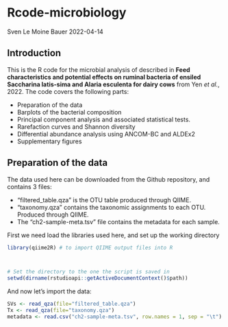 Rcode-microbiology
================
Sven Le Moine Bauer
2022-04-14

## Introduction

This is the R code for the microbial analysis of described in **Feed
characteristics and potential effects on ruminal bacteria of ensiled
Saccharina latis-sima and Alaria esculenta for dairy cows** from Yen *et
al.*, 2022. The code covers the following parts:

-   Preparation of the data
-   Barplots of the bacterial composition
-   Principal component analysis and associated statistical tests.
-   Rarefaction curves and Shannon diversity
-   Differential abundance analysis using ANCOM-BC and ALDEx2
-   Supplementary figures

## Preparation of the data

The data used here can be downloaded from the Github repository, and
contains 3 files:

-   “filtered_table.qza” is the OTU table produced through QIIME.
-   “taxonomy.qza” contains the taxonomic assignments to each OTU.
    Produced through QIIME.
-   The “ch2-sample-meta.tsv” file contains the metadata for each
    sample.

First we need load the libraries used here, and set up the working
directory

``` r
library(qiime2R) # to import QIIME output files into R



# Set the directory to the one the script is saved in
setwd(dirname(rstudioapi::getActiveDocumentContext()$path)) 
```

And now let’s import the data:

``` r
SVs <- read_qza(file="filtered_table.qza") 
Tx <- read_qza(file="taxonomy.qza") 
metadata <- read.csv("ch2-sample-meta.tsv", row.names = 1, sep = "\t")
```
